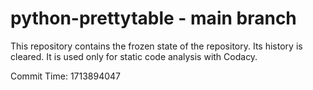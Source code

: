 # python-prettytable - main branch

This repository contains the frozen state of the repository.
Its history is cleared. It is used only for static code
analysis with Codacy.

Commit Time: 1713894047